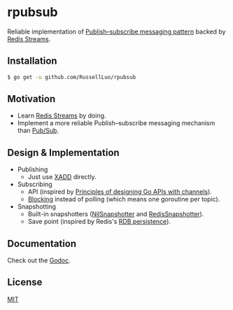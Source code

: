 # rpubsub

Reliable implementation of [Publish–subscribe messaging pattern][1] backed by [Redis Streams][2].


## Installation


```bash
$ go get -u github.com/RussellLuo/rpubsub
```


## Motivation

- Learn [Redis Streams][2] by doing.
- Implement a more reliable Publish–subscribe messaging mechanism than [Pub/Sub][3].


## Design & Implementation

- Publishing
    + Just use [XADD][4] directly.
- Subscribing
    + API (inspired by [Principles of designing Go APIs with channels][5]).
    + [Blocking][6] instead of polling (which means one goroutine per topic).
- Snapshotting
    + Built-in snapshotters ([NilSnapshotter][7] and [RedisSnapshotter][8]).
    + Save point (inspired by Redis's [RDB persistence][9]).


## Documentation

Check out the [Godoc][10].


## License

[MIT][11]


[1]: https://en.wikipedia.org/wiki/Publish–subscribe_pattern
[2]: https://redis.io/topics/streams-intro
[3]: https://redis.io/topics/pubsub
[4]: https://redis.io/commands/xadd
[5]: https://inconshreveable.com/07-08-2014/principles-of-designing-go-apis-with-channels/
[6]: https://redis.io/commands/xread#blocking-for-data
[7]: https://godoc.org/github.com/RussellLuo/rpubsub#NilSnapshotter
[8]: https://godoc.org/github.com/RussellLuo/rpubsub#RedisSnapshotter
[9]: https://redis.io/topics/persistence#snapshotting
[10]: https://godoc.org/github.com/RussellLuo/rpubsub
[11]: http://opensource.org/licenses/MIT
